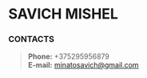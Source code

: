 # SAVICH MISHEL

### CONTACTS
> **Phone:** +375295956879  
> **E-mail:**  [minatosavich@gmail.com](minatosavich@gmail.com)  
